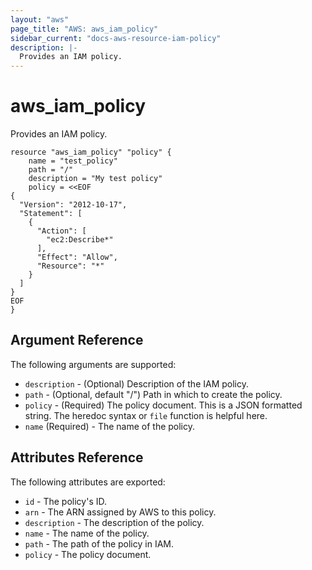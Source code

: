 ```yaml
---
layout: "aws"
page_title: "AWS: aws_iam_policy"
sidebar_current: "docs-aws-resource-iam-policy"
description: |-
  Provides an IAM policy.
---
```


# aws\_iam\_policy

Provides an IAM policy.

```
resource "aws_iam_policy" "policy" {
    name = "test_policy"
    path = "/"
    description = "My test policy"
    policy = <<EOF
{
  "Version": "2012-10-17",
  "Statement": [
    {
      "Action": [
        "ec2:Describe*"
      ],
      "Effect": "Allow",
      "Resource": "*"
    }
  ]
}
EOF
}
```

## Argument Reference

The following arguments are supported:

* `description` - (Optional) Description of the IAM policy.
* `path` - (Optional, default "/") Path in which to create the policy.
* `policy` - (Required) The policy document. This is a JSON formatted string.
  The heredoc syntax or `file` function is helpful here.
* `name` (Required) - The name of the policy.

## Attributes Reference

The following attributes are exported:

* `id` - The policy's ID.
* `arn` - The ARN assigned by AWS to this policy.
* `description` - The description of the policy.
* `name` - The name of the policy.
* `path` - The path of the policy in IAM.
* `policy` - The policy document.
